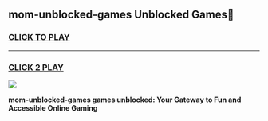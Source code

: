 
## mom-unblocked-games Unblocked Games👋
<h3>
<a href="https://news.freeplayer.one?title=mom-unblocked-games&ref=16F">CLICK TO PLAY</a></h3>
<hr>

<h3>
<a href="https://news.freeplayer.one?title=mom-unblocked-games&ref=16F">CLICK 2 PLAY</a>
  
</h3>

<a href="https://news.freeplayer.one?title=mom-unblocked-games&ref=16F/"><img src="https://clearcache.store/games.png"></a>


**mom-unblocked-games games unblocked: Your Gateway to Fun and Accessible Online Gaming**
